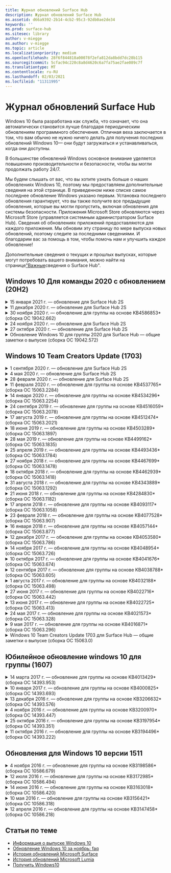 ```yaml
---
title: Журнал обновлений Surface Hub
description: Журнал обновлений Surface Hub
ms.assetid: d66a9392-2b14-4cb2-95c3-92db0ae2de34
keywords: ''
ms.prod: surface-hub
ms.sitesec: library
author: v-miegge
ms.author: v-miegge
ms.topic: article
ms.localizationpriority: medium
ms.openlocfilehash: 28f6f844818a00078f2efa812da8bdd7dc28b115
ms.sourcegitcommit: 5cfac94c220c8a8d4620c6a7fa75ae2fae089c7f
ms.translationtype: MT
ms.contentlocale: ru-RU
ms.lasthandoff: 02/03/2021
ms.locfileid: "11311995"
---
```

# Журнал обновлений Surface Hub

Windows 10 была разработана как служба, что означает, что она автоматически становится лучше благодаря периодическим обновлениям программного обеспечения. Отличная веха заключается в том, что вам обычно не нужно ничего делать для получения последних обновлений Windows 10— они будут загружаться и устанавливаться, когда они доступны.

В большинстве обновлений Windows основное внимание уделяется повышению производительности и безопасности, чтобы вы могли продолжать работу 24/7.

Мы будем слышать от вас, что вы хотите узнать больше о наших обновлениях Windows 10, поэтому мы предоставляем дополнительные сведения на этой странице. В приведенном ниже списке самое последнее обновление Windows указано первым. Установка последнего обновления гарантирует, что вы также получите все предыдущие обновления, которые вы могли пропустить, включая обновления для системы безопасности. Приложения Microsoft Store обновляются через Microsoft Store (управляется системным администратором Surface Hub). Сведения об обновлениях приложений предоставляются для каждого приложения.
Мы обновим эту страницу по мере выпуска новых обновлений, поэтому следите за последними сведениями. И благодарим вас за помощь в том, чтобы помочь нам и улучшить каждое обновление!

Дополнительные сведения о текущих и прошлых выпусках, которые могут потребовать вашего внимания, можно найти на странице["Важные](https://support.microsoft.com/products/surface-devices/surface-hub)сведения о Surface Hub".

## Windows 10 Для команды 2020 с обновлением (20H2)

<details>
<summary>15 января 2021 г. — обновление для Surface Hub 2S</summary>

Это обновление специально для Surface Hub 2S и предоставляет обновления драйверов и микропрограмм, описанные ниже.

* Обновление микропрограмм SMC Surface — 3.93.139.0
* Обновление UEFI Surface — 694.3473.768.0
</details>

<details>
<summary>11 декабря 2020 г. — обновление для Surface Hub 2S</summary>

Это обновление специально для Surface Hub 2S и предоставляет обновления драйверов и микропрограмм, описанные ниже.

* Обновление микропрограмм SMC Surface — 3.92.139.0
* Обновление UEFI Surface — 694.3447.768.0
</details>

<details>
<summary>30 ноября 2020 г. — обновление для группы на основе KB4586853* (сборка ОС 19042.662)</summary>

Это обновление Surface Hub включает улучшения качества и исправления для системы безопасности. Основные обновления Surface Hub, еще не описанные в истории обновлений [Windows 10,](https://support.microsoft.com/help/4581839/windows-10-update-history)включают:

* Страница "Обновление параметров конфиденциальности" для предоставления дополнительных параметров.
* Исправление, которое гарантирует, что очистка окончания сеанса полностью удалит все данные, связанные с Edge Chromium.
* Устраняет проблему, из-за которой собрания, которые уже началися, не отображались на экране приветствия и начала.
* Устраняет проблему с восстановлением в облаке для региональных стандартов, не влияли на en-US.
* Skype для бизнеса
  * Улучшает производительность звука в направлениях.
  * Уменьшенные звуки "касания пером" при использовании пера во время звонков Skype для бизнеса.
* Повышает надежность при регистрации в программе insider Windows.
* Повышает надежность оболочки Windows Team.

Чтобы включать или отключать функции и службы устройств, обратитесь к руководству администратора [Surface Hub.](https://docs.microsoft.com/surface-hub/) *[KB4586853](https://support.microsoft.com/help/4586853)
</details>

<details>
<summary>24 ноября 2020 г. — обновление для Surface Hub 2S</summary>

Это обновление специально для Surface Hub 2S и предоставляет обновления драйверов и микропрограмм, описанные ниже.

* Обновление микропрограмм SMC Surface — 3.91.139.0
  * Повышение надежности подключенного ожидания.
* Обновление микропрограмм Surface Touch — 3.91.139.0
  * Улучшите подключенный сенсорный ответ в режиме ожидания.
* Обновление surface USB Audio Firmware — 3.91.139.0
* Обновление прошивки ручки Surface — 3.91.139.0
</details>

<details>
<summary>27 октября 2020 г. — обновление для Surface Hub 2S</summary>

Это обновление специально для Surface Hub 2S и предоставляет обновления драйверов и микропрограмм, описанные ниже.

* Обновление микропрограммы surface System Aggregator — 4.14.139.0
* Обновление UEFI Surface — 694.3386.768.0
</details>

<details>
<summary>Обновление Windows 10 для группы 2020 для Surface Hub — общие заметки о выпуске (сборка ОС 19042.572)</summary>

Это обновление Surface Hub включает улучшения качества и исправления для системы безопасности. Ключевые обновления Surface Hub, которые еще не описаны в истории обновлений [Windows 10,](https://support.microsoft.com/help/4581839/windows-10-update-history)отмечены на странице "Новые возможности[Обновления Windows 10 для группы 2020".](https://docs.microsoft.com/surface-hub/surface-hub-2020-update-whats-new)

Дополнительные сведения о доступности обновлений по регионам, методу распространения и типу устройства можно найти на странице "Установка Обновления Windows 10 для группы[2020".](https://docs.microsoft.com/surface-hub/surface-hub-2020-update)
</details>

## Windows 10 Team Creators Update (1703)

<details>
<summary>1 сентября 2020 г. — обновление для Surface Hub 2S</summary>

Это обновление специально для Surface Hub 2S и предоставляет обновления драйверов и микропрограмм, описанные ниже.

* Обновление микропрограммы SMC Surface — 1.177.139.0
  * Улучшает сценарии восстановления полей.
* Обновление микропрограмм Surface SSD — 5.14.139.0
  * Повышает стабильность системы.
* Драйвер Surface Serial Hub — 9.40.139.0
  * Повышает стабильность системы.
</details>

<details>
<summary>4 мая 2020 г. — обновление для Surface Hub 2S</summary>

Это обновление специально для Surface Hub 2S и предоставляет обновления драйверов и микропрограмм, описанные ниже.

* Аудиофайл Surface USB — 15.3.6.0
  * Улучшает производительность звука в направлениях.
* Аудиофайл Intel(R) — 10.27.0.5
  * Улучшает сценарии совместного использования экрана.
* Графический драйвер Intel(R) — 26.20.100.7263
  * Повышает стабильность системы.
* Драйвер Surface System — 1.7.139.0
  * Повышает стабильность системы.
* Обновление микропрограмм SMC Surface — 1.176.139.0
  * Повышает стабильность системы.
</details>

<details>
<summary>28 февраля 2020 г. — обновление для Surface Hub 2S</summary>

Это обновление специально для Surface Hub 2S и предоставляет обновления драйверов и микропрограмм, описанные ниже.

* Драйвер интеграции Surface — 13.46.139.0 
  * Улучшает сценарии яркости экрана.
* Драйвер intel(R) Management Engine Interface — 1914.12.0.1256
  * Повышает стабильность системы.
* Обновление микропрограмм SMC Surface — 1.161.139.0
  * Повышает производительность батареи пера.
* Обновление UEFI Surface — 694.2938.768.0
  * Повышает стабильность системы.
</details>

<details>
<summary>11 февраля 2020 г. — обновление для группы на основе KB4537765* (сборка ОС 15063.2284)</summary>

Это обновление Surface Hub включает улучшения качества и исправления для системы безопасности. Основные обновления Surface Hub, еще не описанные в истории обновлений [Windows 10,](https://support.microsoft.com/help/4018124/windows-10-update-history)включают:

* Устраняет проблему, из-за которой другие участники не могут хорошо слышать концентратор 2S во время звонков Skype для бизнеса.
* Повышает надежность некоторых сценариев использования арабского, иврита и других языков СДВ на Surface Hub.

Чтобы включать или отключать функции и службы устройств, обратитесь к руководству администратора [Surface Hub.](https://docs.microsoft.com/surface-hub/)
*[KB4537765](https://support.microsoft.com/help/4537765)
</details>

<details>
<summary>14 января 2020 г. — обновление для группы на основе KB4534296* (сборка ОС 15063.2254)</summary>

Это обновление Surface Hub включает улучшения качества и исправления для системы безопасности. Основные обновления Surface Hub, еще не описанные в истории обновлений [Windows 10,](https://support.microsoft.com/help/4018124/windows-10-update-history)включают:

* Решает проблему с коллекцией журналов для Microsoft Surface Hub 2S.

Чтобы включать или отключать функции и службы устройств, обратитесь к руководству администратора [Surface Hub.](https://docs.microsoft.com/surface-hub/)
*[KB4534296](https://support.microsoft.com/help/4534296)
</details>

<details>
<summary>24 сентября 2019 г. — обновление для группы на основе KB4516059* (сборка ОС 15063.2078)</summary>

Это обновление Surface Hub включает улучшения качества и исправления для системы безопасности. Основные обновления Surface Hub, еще не описанные в истории обновлений [Windows 10,](https://support.microsoft.com/help/4018124/windows-10-update-history)включают:

 * Обновление страницы параметров восстановления Surface Hub 2S для точного отражения параметров восстановления.
 * Обновление экрана приветствия Surface Hub 2S для улучшения распознавания устройств.
 * Устранена проблема с неправильным отображением фона оболочки Windows Team.
 * Устранена проблема с сохраняемость макета меню "Пуск" при настройке с помощью политики MDM.
 * Исправлена проблема в Microsoft Edge, которая возникает при просмотре некоторых внутренних веб-сайтов.
 * Исправлена проблема в Skype для бизнеса, которая возникает при работе в полноэкранном режиме.

Чтобы включать или отключать функции и службы устройств, обратитесь к руководству администратора [Surface Hub.](https://docs.microsoft.com/surface-hub/)
*[KB4503289](https://support.microsoft.com/help/4503289)
</details>

<details>
<summary>17 августа 2019 г. — обновление для группы на основе KB4512474* (сборка ОС 15063.2021)</summary>

Это обновление Surface Hub включает улучшения качества и исправления для системы безопасности. Основные обновления Surface Hub, еще не описанные в истории обновлений [Windows 10,](https://support.microsoft.com/help/4018124/windows-10-update-history)включают:

 * Гарантирует, что для видеовыполнения на концентраторе 2S по умолчанию заступит режим "Дублировать".
 * Повышает надежность некоторых сценариев использования арабского языка на Surface Hub.

Чтобы включать или отключать функции и службы устройств, обратитесь к руководству администратора [Surface Hub.](https://docs.microsoft.com/surface-hub/)
*[KB4503289](https://support.microsoft.com/help/4503289)
 </details>

<details>
<summary>18 июня 2019 г. — обновление для группы на основе KB4503289* (сборка ОС 15063.1897)</summary>

Это обновление Surface Hub включает улучшения качества и исправления для системы безопасности. Основные обновления Surface Hub, еще не описанные в истории обновлений [Windows 10,](https://support.microsoft.com/help/4018124/windows-10-update-history)включают:

* Решает проблему, не мешающее пользователю в устройство Microsoft Surface Hub с помощью учетной записи Azure Active Directory. Эта проблема возникает из-за того, что предыдущий сеанс не был успешно завершен.
* Добавляет поддержку подключений TLS 1.2 к поставщикам удостоверений и Exchange в сценариях настройки учетной записи устройства.
* Исправления для повышения надежности приложения диагностики оборудования на концентраторе 2S. 
* Исправление для улучшения согласованности при первом запуске программы установки на концентраторе 2S. 

Чтобы включать или отключать функции и службы устройств, обратитесь к руководству администратора [Surface Hub.](https://docs.microsoft.com/surface-hub/)
*[KB4503289](https://support.microsoft.com/help/4503289)
</details>

<details>
<summary>28 мая 2019 г. — обновление для группы на основе KB4499162* (сборка ОС 15063.1835)</summary>

Это обновление Surface Hub включает улучшения качества и исправления для системы безопасности. Основные обновления Surface Hub, еще не описанные в истории обновлений [Windows 10,](https://support.microsoft.com/help/4018124/windows-10-update-history)включают:

* Гарантирует, что пользователям Surface Hub не будет предложено ввести учетные данные прокси-сервера после включения функции "Использовать учетные данные учетной записи устройства".
* Устраняет проблему, из-за которой периодически возникают сбой подключения Skype из-за неправильного прокси-сервера для аудио- и видеосвязи.
* Добавляет поддержку TLS 1.2 в Skype для бизнеса.
* Устраняет сбой подключения SIP в клиенте Skype, если на сервере Skype отключены TLS 1.0 или TLS 1.1.

Чтобы включать или отключать функции и службы устройств, обратитесь к руководству администратора [Surface Hub.](https://docs.microsoft.com/surface-hub/)
*[KB4499162](https://support.microsoft.com/help/4499162)
</details>

<details>
<summary>25 апреля 2019 г. — обновление для группы на основе KB4493436* (сборка ОС 15063.1784)</summary>

Это обновление Surface Hub включает улучшения качества и исправления для системы безопасности. Основные обновления Surface Hub, еще не описанные в истории обновлений [Windows 10,](https://support.microsoft.com/help/4018124/windows-10-update-history)включают:

* Устраняет проблему синхронизации видео и звука с некоторыми USB-устройствами, подключенными к Surface Hub.

Чтобы включать или отключать функции и службы устройств, обратитесь к руководству администратора [Surface Hub.](https://docs.microsoft.com/surface-hub/)
*[KB4493436](https://support.microsoft.com/help/4493436)
</details>

<details>
<summary>27 ноября 2018 г. — обновление для группы на основе KB4467699* (сборка ОС 15063.1478)</summary>

Это обновление Surface Hub включает улучшения качества и исправления для системы безопасности. Основные обновления Surface Hub, еще не описанные в истории обновлений [Windows 10,](https://support.microsoft.com/help/4018124/windows-10-update-history)включают:

* Решает проблему, которая не позволяет некоторым пользователям Signing-In "Мои собрания и файлы".

Чтобы включать или отключать функции и службы устройств, обратитесь к руководству администратора [Surface Hub.](https://docs.microsoft.com/surface-hub/)
*[KBKB4467699](https://support.microsoft.com/help/KB4467699)
</details>

<details>
<summary>18 октября 2018 г. — обновление для группы на основе KB4462939* (сборка ОС 15063.1418)</summary>

Это обновление Surface Hub включает улучшения качества и исправления для системы безопасности. Основные обновления Surface Hub, еще не описанные в истории обновлений [Windows 10,](https://support.microsoft.com/help/4018124/windows-10-update-history)включают:

* Исправления для Skype для бизнеса: 
  * Устранение проблемы с подключением Skype для бизнеса при переналадок из спящий режим
  * Устраняет проблему сетевого подключения Skype для бизнеса, когда устройство подключено к Интернету
  * Устранение сбоя Skype для бизнеса при поиске пользователей из каталога
* Устраняет проблему, из-за которой концентратор по ошибке сообщает об ошибке "Нет подключения к Интернету" в корпоративных прокси-средах.
* Реализована функция, позволяющая пользователям использовать новый опыт работы с досками.

Чтобы включать или отключать функции и службы устройств, обратитесь к руководству администратора [Surface Hub.](https://docs.microsoft.com/surface-hub/)
*[KB4462939](https://support.microsoft.com/help/4462939)
</details>

<details>
<summary>31 августа 2018 г. — обновление для группы на основе KB4343889* (сборка ОС 15063.1292)</summary>

Это обновление Surface Hub включает улучшения качества и исправления для системы безопасности. Основные обновления Surface Hub, еще не описанные в истории обновлений [Windows 10,](https://support.microsoft.com/help/4018124/windows-10-update-history)включают:

* Добавляет поддержку Microsoft Teams
* Устранение проблемы управления задачами при регистрации Intune
* Позволяет администраторам отключить службы обмена мгновенными сообщениями и электронной почты для концентратора
* Дополнительные исправления ошибок и улучшения надежности для Приложения Skype для бизнеса Для Surface Hub

Чтобы включать или отключать функции и службы устройств, обратитесь к руководству администратора [Surface Hub.](https://docs.microsoft.com/surface-hub/)
*[KB4343889](https://support.microsoft.com/help/4343889)
</details>

<details>
<summary>21 июня 2018 г. — обновление для группы на основе KB4284830* (сборка ОС 15063.1182)</summary>

Это обновление Surface Hub включает улучшения качества и исправления для системы безопасности. Основные обновления Surface Hub, еще не описанные в истории обновлений [Windows 10,](https://support.microsoft.com/help/4018124/windows-10-update-history)включают:

* Изменение телеметрии в поддержке требований GDPR в EMEA

Чтобы включать или отключать функции и службы устройств, обратитесь к руководству администратора [Surface Hub.](https://docs.microsoft.com/surface-hub/)
*[KB4284830](https://support.microsoft.com/help/KB4284830)
</details>

<details>
<summary>17 апреля 2018 г. — обновление для группы на основе KB4093117* (сборка ОС 15063.1058)</summary>

Это обновление Surface Hub включает улучшения качества и исправления для системы безопасности. Основные обновления Surface Hub, еще не описанные в истории обновлений [Windows 10,](https://support.microsoft.com/help/4018124/windows-10-update-history)включают:

* Устраняет проблему проводной проекции
* Включает массовое обновление для определенных политик MDM (управление мобильными устройствами)
* Устраняет проблему с телефонным звоном при международных вызовах
* Устранение проблемы с разрешением изображений, когда 2 surface Hub присоединяются к одному собранию
* Устранение ошибки обработки сертификата OMS (Operations Management Suite)
* Устранение проблемы безопасности при очистке в конце сеанса
* Устранение проблемы Miracast, когда Surface Hub указан для каналов с 149 по 165
  * Каналы с 149 по 165 по-прежнему будут непригодными в Европе, Японии или Израиль из-за региональных правительственных норм

Чтобы включать или отключать функции и службы устройств, обратитесь к руководству администратора [Surface Hub.](https://docs.microsoft.com/surface-hub/)
*[KB4093117](https://support.microsoft.com/help/4093117)
</details>

<details>
<summary>23 февраля 2018 г. — обновление для группы на основе KB4077528* (сборка ОС 15063.907)</summary>

Это обновление Surface Hub включает улучшения качества и исправления для системы безопасности. Основные обновления Surface Hub, еще не описанные в истории обновлений [Windows 10,](https://support.microsoft.com/help/4018124/windows-10-update-history)включают:

* Решена проблема, из-за которой неправильно применялись параметры MDM
* Улучшенный процесс очистки

Чтобы включать или отключать функции и службы устройств, обратитесь к руководству администратора [Surface Hub.](https://docs.microsoft.com/surface-hub/)
*[KB4077528](https://support.microsoft.com/help/4077528)
</details>

<details>
<summary>16 января 2018 г. — обновление для группы на основе KB4057144* (сборка ОС 15063.877)</summary>

Это обновление Surface Hub включает улучшения качества и исправления для системы безопасности. Основные обновления Surface Hub, еще не описанные в истории обновлений [Windows 10,](https://support.microsoft.com/help/4018124/windows-10-update-history)включают:

* Добавляет возможность управления макетом плитки меню "Пуск" с помощью MDM
* Исправление ошибки MDM при настройке поворота паролей

Чтобы включать или отключать функции и службы устройств, обратитесь к руководству администратора [Surface Hub.](https://docs.microsoft.com/surface-hub/)
*[KB4057144](https://support.microsoft.com/help/4057144)
</details>

<details>
<summary>12 декабря 2017 г. — обновление для группы на основе KB4053580* (сборка ОС 15063.786)</summary>

Это обновление Surface Hub включает улучшения качества и исправления для системы безопасности. Основные обновления Surface Hub, еще не описанные в истории обновлений [Windows 10,](https://support.microsoft.com/help/4018124/windows-10-update-history)включают:

* Устраняет вспышки видео камеры (разрывы или мерцания) во время звонков Skype для бизнеса
* Устранение проблемы с SSD-ИД центра уведомлений

Чтобы включать или отключать функции и службы устройств, обратитесь к руководству администратора [Surface Hub.](https://docs.microsoft.com/surface-hub/)
*[KB4053580](https://support.microsoft.com/help/4053580)
</details>

<details>
<summary>14 ноября 2017 г. — обновление для группы на основе KB4048954* (сборка ОС 15063.726)</summary>

Это обновление Surface Hub включает улучшения качества и исправления для системы безопасности. Основные обновления Surface Hub, еще не описанные в истории обновлений [Windows 10,](https://support.microsoft.com/help/4018124/windows-10-update-history)включают:

* Обновление функций, которое позволяет клиентам включить проверку подлинности проводной сети 802.1x с помощью политики MDM.
* Обновление функций, которое позволяет пользователям динамически выбирать выбранное приложение при открытии файла.
* Исправление, гарантирующее полное удаление всех подключений между учетной записью пользователя и устройством.
* Исправление производительности, которое улучшает время очистки, а также время подключения Miracast.
* В этой теме вводится простой способ проверки подлинности во время проведения неавционционных собраний.
* Исправление, гарантирующее, что компоненты службы будут использовать тот же прокси-сервер, который настроен на устройстве.
* Снижает и обеспечивает более тщательную защиту телеметрии, передаваемой устройством, снижая использование полосы пропускания.
* Включает функцию, позволяющую пользователям предоставлять отзывы в корпорацию Майкрософт после завершения собрания.

Чтобы включать или отключать функции и службы устройств, обратитесь к руководству администратора [Surface Hub.](https://docs.microsoft.com/surface-hub/)
*[KB4048954](https://support.microsoft.com/help/4048954)
</details>

<details>
<summary>10 октября 2017 г. — обновление для группы на основе KB4041676* (сборка ОС 15063.674)</summary>

Это обновление Surface Hub включает улучшения качества и исправления для системы безопасности. Основные обновления Surface Hub, еще не описанные в истории обновлений [Windows 10,](https://support.microsoft.com/help/4018124/windows-10-update-history)включают:

* Skype для бизнеса
  * Устраняет проблему, из-за которая требовала перезагрузка устройства при перезагружаемом режиме из спящий режим.
  * Исправлена проблема, из-за которой внешние контакты не разрешались через учетную запись Skype Online Hub.
* PowerPoint
  * Исправлена проблема, из-за которой некоторые презентации PowerPoint не проецируемы на центральном сайте.
* Общие
  * Исправлена проблема, из-за которой системный администратор не мог отключить USB-порт.

*[KB4041676](https://support.microsoft.com/help/4041676)
</details>

<details>
<summary>12 сентября 2017 г. — обновление для группы на основе KB4038788* (сборка ОС 15063.605) </summary>

Это обновление Surface Hub включает улучшения качества и исправления для системы безопасности. Основные обновления Surface Hub, еще не описанные в истории обновлений [Windows 10,](https://support.microsoft.com/help/4018124/windows-10-update-history)включают:

* Безопасность
  * Устраняет проблему с Bitlocker, когда устройство высылается из спящий режим.
* Общие
  * Снижает частоту и объем телеметрии работоспособности устройства, что улучшает производительность системы.
  * Исправлена проблема, которая не позволяет устройству собирать системные журналы.

*[KB4038788](https://support.microsoft.com/help/4038788)
</details>

<details>
<summary>1 августа 2017 г. — обновление для группы на основе KB4032188* (сборка ОС 15063.498)</summary>

* Skype для бизнеса 
  * Устраняет проблему Sign-In Skype для бизнеса, из-за которой требовалось повторить попытку или перезагрузку системы.
  * Устраняет неправильное отображение времени собрания Skype для бизнеса.
  * Исправления для повышения надежности Surface Hub в Skype для бизнеса.

*[KB4032188](https://support.microsoft.com/help/4032188)
</details>

<details>
<summary>27 июня 2017 г. — обновление для группы на основе KB4022716* (сборка ОС 15063.442)</summary>

Это обновление Surface Hub включает улучшения качества и исправления для системы безопасности. Основные обновления Surface Hub, еще не описанные в истории обновлений [Windows 10,](https://support.microsoft.com/help/4018124/windows-10-update-history)включают:

* Устранение сбоя драйвера NVIDIA, из-за которых может потребоваться отключение питания Surface Hub на 84-х и требовать перезапуска вручную.
* Решена проблема, из-за которой некоторые приложения не запускались на 84-устройстве Surface Hub.

*[KB4022716](https://support.microsoft.com/help/4022716)
</details>

<details>
<summary>13 июня 2017 г. — обновление для группы на основе KB4022725* (сборка ОС 15063.413)</summary>

Это обновление Surface Hub включает улучшения качества и исправления для системы безопасности. Основные обновления Surface Hub, еще не описанные в истории обновлений [Windows 10,](https://support.microsoft.com/help/4018124/windows-10-update-history)включают:

* Общие
  * Устранены проблемы с перьями
  * Устранена проблема, вызываемая расширенным временем "очистки" собрания

*[KB4022725](https://support.microsoft.com/help/4022725)
</details>

<details>
<summary>24 мая 2017 г. — обновление для группы на основе KB4021573* (сборка ОС 15063.328)</summary>

Это обновление Surface Hub включает улучшения качества и исправления для системы безопасности. Основные обновления Surface Hub, еще не описанные в истории обновлений [Windows 10,](https://support.microsoft.com/help/4018124/windows-10-update-history)включают:

* Общие
  * Устранена проблема с хранением параметров прокси-сервера во время обновления

*[KB4021573](https://support.microsoft.com/help/4021573)
</details>

<details>
<summary>9 мая 2017 г. — обновление для группы на основе KB4016871* (сборка ОС 15063.296)</summary>

Это обновление Surface Hub включает улучшения качества и исправления для системы безопасности. Основные обновления Surface Hub, еще не описанные в истории обновлений [Windows 10,](https://support.microsoft.com/help/4018124/windows-10-update-history)включают:

* Общие
  * Устранена проблема с циклом спящий и послевеальный режим
  * Решены некоторые проблемы с сбросом и восстановлением
  * Устранена проблема с вкладками "История обновлений"
  * Устранена проблема с запуском службы Miracast
* Приложения
  * Исправлена ошибка обновления пакета приложения

*[KB4016871](https://support.microsoft.com/help/4016871)
</details>

<details>
<summary>Windows 10 Team Creators Update 1703 для Surface Hub — общие заметки о выпуске (сборка ОС 15063.0)</summary>

Это обновление Surface Hub включает улучшения качества и исправления для системы безопасности. Основные обновления Surface Hub, еще не описанные в истории обновлений [Windows 10,](https://support.microsoft.com/help/4018124/windows-10-update-history)включают:

* Развитие большого экрана 
  * Улучшена карусель собрания в приветствиях и на старте
  * Присоединяйтесь к собраниям и завершите сеанс непосредственно из меню "Пуск"
  * Приложения могут использовать больше экрана во время сеанса
  * Упрощенные элементы управления Skype
  * Улучшенные механизмы предоставления отзывов
* Доступ к личному содержимому*
  * Личный единый вход из приветствия или запуска
  * Присоединяйтесь к собраниям и завершите сеанс непосредственно из меню "Пуск"
  * Доступ к личным файлам через OneDrive для бизнеса непосредственно с помощью start
  * Вход предварительно заполненного участника
  * Потоки упрощенной проверки подлинности с помощью приложения Authenticator**
* Управление & развертывания 
  * Упрощенное OOBE путем массовой подготовка
  * Облачная служба восстановления устройств
  * Поддержка сертификатов корпоративных клиентов
  * Улучшенная поддержка учетных данных прокси-сервера
  * Добавлена и улучшена поддержка конфигурации качества обслуживания Skype (QoS)
  * Добавлена возможность установки тома устройства по умолчанию в параметрах
  * Улучшенная поддержка MDM для параметров Surface [Hub](https://docs.microsoft.com/surface-hub/remote-surface-hub-management)
* Улучшенная безопасность 
  * Добавлена возможность ограничить USB-накопители только BitLocker
  * Добавлена возможность отключения USB-портов через MDM
  * Добавлена возможность отключения функции "Возобновление сеанса" во время отключения времени
  * Добавление проводной поддержки 802.1x
* Звук и проекция
  * Улучшения dolby Audio "Human Speaker"
  * Уменьшенные звуки "касания пером" при использовании пера во время звонков Skype для бизнеса
  * Добавлена поддержка подключений инфраструктуры Miracast
* Исправления надежности и производительности
  * Решены некоторые проблемы с сбросом и восстановлением
  * Решена проблема проверки подлинности Surface Hub Exchange при использовании клиентских сертификатов
  * Улучшена Wi-Fi подключения к сети и стабильность учетных данных
  * Исправлены проблемы с воспроизведением звука Miracast и синхронизацией во время воспроизведения видео
  * Включенный параметр отключения автоматического подключения

*Функция единого входов требует использования Office365 и OneDrive для бизнеса **Обратитесь к руководству администратора, чтобы получить требования к службе

</details>

## Юбилейное обновление windows 10 для группы (1607)

<details>
<summary>14 марта 2017 г. — обновление для группы на основе KB4013429* (сборка ОС 14393.953)</summary>

Это обновление Surface Hub включает улучшения качества и исправления для системы безопасности. Основные обновления Surface Hub, еще не описанные в истории обновлений [Windows 10,](https://support.microsoft.com/help/4018124/windows-10-update-history)включают:

* Общие
  * Исправление безопасности для проводника, чтобы запретить навигацию в ограниченные расположения файлов
* Skype для бизнеса
  * Исправление задержки при совместном использовании экрана на основе удаленного рабочего стола

*[KB4013429](https://support.microsoft.com/help/4013429)
</details>

<details>
<summary>10 января 2017 г. — обновление для группы на основе KB4000825* (сборка ОС 14393.693)</summary>

Это обновление Surface Hub включает улучшения качества и исправления для системы безопасности. Основные обновления Surface Hub, еще не описанные в истории обновлений [Windows 10,](https://support.microsoft.com/help/4018124/windows-10-update-history)включают:

* Включен выбор 106/109 макетов клавиатуры для использования с физическими японскими клавиатурами

*[KB4000825](https://support.microsoft.com/help/4000825)
</details>

<details>
<summary>13 декабря 2016 г. — обновление для группы на основе KB3206632* (сборка ОС 14393.576)</summary>

Это обновление Surface Hub включает улучшения качества и исправления для системы безопасности. Основные обновления Surface Hub, еще не описанные в истории обновлений [Windows 10,](https://support.microsoft.com/help/4018124/windows-10-update-history)включают:

* Устраняет проблему искажения звука проводного подключения

*[KB3206632](https://support.microsoft.com/help/3206632)
</details>

<details>
<summary>4 ноября 2016 г. — обновление для группы на основе KB3200970* (сборка ОС 14393.447)</summary>

Это обновление юбилейного обновления Windows 10 для группы (версия 1607) для Surface Hub включает улучшения качества и исправления для системы безопасности. Основные обновления Surface Hub, еще не описанные в истории обновлений [Windows 10,](https://support.microsoft.com/help/4018124/windows-10-update-history)включают:

* Исправления ошибок Skype для бизнеса для повышения надежности

*[KB3200970](https://support.microsoft.com/help/3200970)
</details>

<details>
<summary>25 октября 2016 г. — обновление для группы на основе KB3197954* (сборка ОС 14393.351)</summary>

Это обновление Surface Hub включает улучшения качества и исправления для системы безопасности. Основные обновления Surface Hub, еще не описанные в истории обновлений [Windows 10,](https://support.microsoft.com/help/4018124/windows-10-update-history)включают:

* Включение новой функции спящий режим в ОС и Bios для уменьшения энергопотребления Surface Hub и повышения его долгосрочной надежности
* Общие
  * Устраняет сценарии, в которых экранная клавиатура иногда не появляется
  * Устраняет смену приложения доски, которая иногда возникает при открытии запланированного собрания
  * Устраняет проблему, которая не позволяет администраторам изменять пароль локального администратора после сброса устройства
  * Изменение BIOS, разрешающее проблему отслеживания в области состояния во время сброса устройства
  * Обновление UEFI для устранения проблем с отключением питания

*[KB3197954](https://support.microsoft.com/help/3197954)
</details>

<details>
<summary>11 октября 2016 г. — обновление для группы на основе KB3194496* (сборка ОС 14393.222)</summary>

Это обновление обеспечивает юбилейное обновление Windows 10 для группы Surface Hub и включает улучшения качества и исправления для системы безопасности. (После установки устройство будет работать под управлением Windows 10 версии 1607.) Основные обновления Surface Hub, еще не описанные в истории обновлений [Windows 10,](https://support.microsoft.com/help/4018124/windows-10-update-history)включают:

* Skype для бизнеса
  * Повышение производительности при присоединении к собраниям, включая проблемы при присоединении к собранию с использованием федераированных учетных записей
  * Поддержка совместного использования экрана на основе видео (VBSS) теперь доступна в Skype для бизнеса для Surface Hub
  * Устранена проблема с отключением после 5 минут бездействия
  * Устранена проблема с совместным использованием экрана "Skype hub-to-Hub"
  * Улучшения видео в Skype, в том числе:
    * Потеря видео во время собрания с несколькими видеовеателями
    * Обрезка видео во время звонков
    * Видео исходяющих вызовов не отображается для других участников
  * Устранена проблема с ошибкой при входе в upn
  * Устранена проблема с панелью набора номера во время использования вызовов протокола SIP
* Доска
  * Теперь пользователь может сохранять и отзывать сеансы доски с помощью веб-службы OneDrive (с помощью функции share)
  * Улучшен запуск доски при удалении пера с док-станции
* Приложения
  * Предварительно установленное приложение OneDrive для доступа к личным и личным файлам
  * Предварительно установленное приложение "Фотографии" для просмотра фотографий и видео
  * Предварительно установленное приложение PowerBI для просмотра панелей мониторинга
  * Все приложения Office — Word, Excel, PowerPoint — включены в ink
  * Edge на Surface Hub теперь поддерживает веб-сайты на основе flash
* Общие
  * Enabled Audio Device Selection (для устройств Surface Hub, подключенных с помощью внешних звуковых устройств)
  * Включена поддержка HDCP на выходе соединители DisplayPort
  * Изменение параметров оптимизации использования в пользовательском интерфейсе системы (дополнительные сведения см. в руководствах для пользователей и администраторов) [](https://www.microsoft.com/surface/support/surface-hub)
  * Исправления ошибок и оптимизация производительности для ускорения потока входов в Azure Active Directory
  * Значительно улучшено время, необходимое для сброса и восстановления Surface Hub
  * Защитник Windows пользовательский интерфейс был добавлен в параметрах
  * Улучшенный сенсорный экран для начала
  * Включена поддержка беспроводной проекции более 1080p через Miracast на поддерживаемых устройствах
  * Решены состояния "Нет подключения к Интернету" и "Сведения о встречах могут быть устарели" — состояния ложных уведомлений при запуске
  * Улучшенная надежность экранной клавиатуры
  * Дополнительная поддержка создания пакетов подготовка Surface Hub с помощью конструктора конфигураций & Windows Imaging & (ICD) и улучшенного решения мониторинга Surface Hub в Operations Management Suite (OMS)

*[KB3194496](https://support.microsoft.com/help/3194496)
</details>

## Обновления для Windows 10 версии 1511

<details>
<summary>4 ноября 2016 г. — обновление для группы на основе KB3198586* (сборка ОС 10586.679)</summary>

Это обновление для Windows 10 Team (версия 1511) для Surface Hub включает улучшения качества и исправления для системы безопасности, описанные в истории обновлений [Windows 10.](https://support.microsoft.com/help/4018124/windows-10-update-history) В этом обновлении нет определенных элементов Surface Hub.

*[KB3198586](https://support.microsoft.com/help/3198586)
</details>

<details>
<summary>12 июля 2016 г. — обновление для группы на основе KB3172985* (сборка ОС 10586.494)</summary>

Это обновление включает улучшения качества и исправления для системы безопасности. В этом обновлении не представлены новые функции операционной системы. Ключевые изменения, которые относятся к Surface Hub (которые еще не включены в историю обновлений [Windows 10),](https://support.microsoft.com/help/4018124/windows-10-update-history)включают:

* Исправлена проблема, которая привела к сбоям системы Windows
* Исправлена проблема, вызывавшего повторялись сбои Edge
* Исправлена проблема, вызываемая сбоями перед завершением работы службы
* Исправлена проблема, из-за которой некоторые данные приложения не были удалены должным образом после сеанса
* Обновлен драйвер NFC Broadcom для повышения производительности NFC
* Обновлен драйвер Wi-Fi Miracast для повышения производительности
* Обновлен драйвер Nvidia для устранения ошибки отображения, из-за которой на 84-х устройствах Surface Hub отображается нечеткое или нечеткое содержимое
* Исправлены многочисленные проблемы Skype для бизнеса, в том числе: 
  * Проблема, из-за которую Skype для бизнеса отключается во время собраний
  * Проблема, из-за которой пользователи не могли присоединяться к собраниям, когда организатор собрания был в федераированной конфигурации
  * Включение общего доступа к приложениям Skype для бизнеса
  * Проблема, которая привела к сбоям приложения Skype
* Добавлена подсказка в "Параметры", информирующее пользователей о том, что ос может быть повреждена, если сброс устройства прерывается до завершения

*[KB3172985](https://support.microsoft.com/help/3172985)
</details>

<details>
<summary>14 июня 2016 г. — обновление для группы на основе KB3163018* (сборка ОС 10586.420)</summary>

Это обновление Surface Hub включает улучшения качества и исправления для системы безопасности. В этом обновлении не представлены новые функции операционной системы. Основные обновления Surface Hub, еще не описанные в истории обновлений [Windows 10,](https://support.microsoft.com/help/4018124/windows-10-update-history)включают:

* Ограниченный выпуск. Подробные сведения о пакете Surface Hub см. в ссылке на 12 июля 2016 г. [— KB3172985](https://support.microsoft.com/en-us/help/3172985) (сборка ОС 10586.494)

*[KB3163018](https://support.microsoft.com/help/3163018)
</details>

<details>
<summary>10 мая 2016 г. — обновление для группы на основе KB3156421* (сборка ОС 10586.318)</summary>

Это обновление Surface Hub включает улучшения качества и исправления для системы безопасности. В этом обновлении не представлены новые функции операционной системы. Основные обновления Surface Hub, еще не описанные в истории обновлений [Windows 10,](https://support.microsoft.com/help/4018124/windows-10-update-history)включают:

* Исправлена проблема, из-за которую некоторые приложения Магазина (OneDrive) не устанавливались
* Исправлена проблема, из-за чего сенсорный ввод перестал отвечать в приложениях

*[KB3156421](https://support.microsoft.com/help/3156421)
</details>

<details>
<summary>12 апреля 2016 г. — обновление для группы на основе KB3147458* (сборка ОС 10586.218)</summary>

Это обновление Surface Hub включает улучшения качества и исправления для системы безопасности. В этом обновлении не представлены новые функции операционной системы. Основные обновления Surface Hub, еще не описанные в истории обновлений [Windows 10,](https://support.microsoft.com/help/4018124/windows-10-update-history)включают:

* Исправлена проблема, из-за которой уровень громкости не сбрасывается должным образом между сеансами

*[KB3147458](https://support.microsoft.com/help/3147458)
</details>

## Статьи по теме

* [Информация о выпуске Windows 10](https://go.microsoft.com/fwlink/p/?LinkId=724328)
* [Обновление Windows 10 за ноябрь: faq](https://windows.microsoft.com/windows-10/windows-update-faq)
* [История обновлений Microsoft Surface](https://go.microsoft.com/fwlink/p/?LinkId=724327)
* [История обновлений Microsoft Lumia](https://go.microsoft.com/fwlink/p/?LinkId=785968)
* [Получить Windows10](https://go.microsoft.com/fwlink/p/?LinkId=616447)
